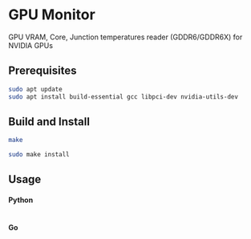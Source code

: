 # GPU Monitor
GPU VRAM, Core, Junction temperatures reader (GDDR6/GDDR6X) for NVIDIA GPUs

## Prerequisites

```bash
sudo apt update
sudo apt install build-essential gcc libpci-dev nvidia-utils-dev
```

## Build and Install

```bash
make
```

```bash
sudo make install
```

## Usage

#### Python
```bash

```
#### Go
```bash

```